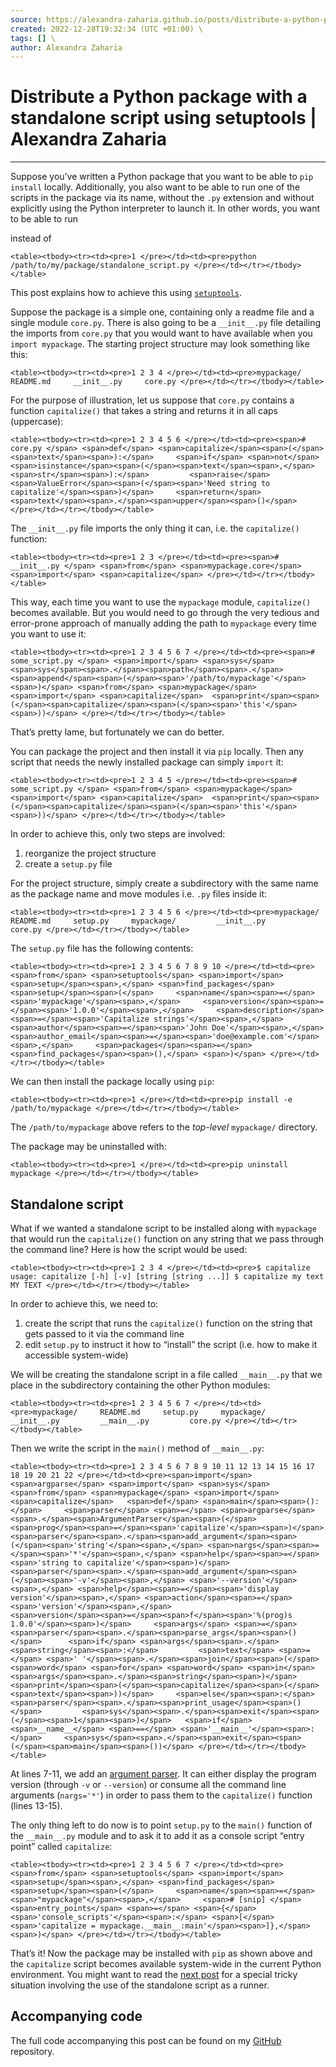```yaml
---
source: https://alexandra-zaharia.github.io/posts/distribute-a-python-package-with-a-standalone-script-using-setuptools/ \
created: 2022-12-28T19:32:34 (UTC +01:00) \
tags: [] \
author: Alexandra Zaharia
---
```

# Distribute a Python package with a standalone script using setuptools | Alexandra Zaharia
---
Suppose you’ve written a Python package that you want to be able to `pip install` locally. Additionally, you also want to be able to run one of the scripts in the package via its name, without the `.py` extension and without explicitly using the Python interpreter to launch it. In other words, you want to be able to run

instead of

`<table><tbody><tr><td><pre>1 </pre></td><td><pre>python /path/to/my/package/standalone_script.py </pre></td></tr></tbody></table>`

This post explains how to achieve this using [`setuptools`](https://setuptools.pypa.io/).

Suppose the package is a simple one, containing only a readme file and a single module `core.py`. There is also going to be a `__init__.py` file detailing the imports from `core.py` that you would want to have available when you `import mypackage`. The starting project structure may look something like this:

`<table><tbody><tr><td><pre>1 2 3 4 </pre></td><td><pre>mypackage/     README.md     __init__.py     core.py </pre></td></tr></tbody></table>`

For the purpose of illustration, let us suppose that `core.py` contains a function `capitalize()` that takes a string and returns it in all caps (uppercase):

`<table><tbody><tr><td><pre>1 2 3 4 5 6 </pre></td><td><pre><span># core.py </span> <span>def</span> <span>capitalize</span><span>(</span><span>text</span><span>):</span>     <span>if</span> <span>not</span> <span>isinstance</span><span>(</span><span>text</span><span>,</span> <span>str</span><span>):</span>         <span>raise</span> <span>ValueError</span><span>(</span><span>'Need string to capitalize'</span><span>)</span>     <span>return</span> <span>text</span><span>.</span><span>upper</span><span>()</span> </pre></td></tr></tbody></table>`

The `__init__.py` file imports the only thing it can, i.e. the `capitalize()` function:

`<table><tbody><tr><td><pre>1 2 3 </pre></td><td><pre><span># __init__.py </span> <span>from</span> <span>mypackage.core</span> <span>import</span> <span>capitalize</span> </pre></td></tr></tbody></table>`

This way, each time you want to use the `mypackage` module, `capitalize()` becomes available. But you would need to go through the very tedious and error-prone approach of manually adding the path to `mypackage` every time you want to use it:

`<table><tbody><tr><td><pre>1 2 3 4 5 6 7 </pre></td><td><pre><span># some_script.py </span> <span>import</span> <span>sys</span> <span>sys</span><span>.</span><span>path</span><span>.</span><span>append</span><span>(</span><span>'/path/to/mypackage'</span><span>)</span> <span>from</span> <span>mypackage</span> <span>import</span> <span>capitalize</span>  <span>print</span><span>(</span><span>capitalize</span><span>(</span><span>'this'</span><span>))</span> </pre></td></tr></tbody></table>`

That’s pretty lame, but fortunately we can do better.

You can package the project and then install it via `pip` locally. Then any script that needs the newly installed package can simply `import` it:

`<table><tbody><tr><td><pre>1 2 3 4 5 </pre></td><td><pre><span># some_script.py </span> <span>from</span> <span>mypackage</span> <span>import</span> <span>capitalize</span>  <span>print</span><span>(</span><span>capitalize</span><span>(</span><span>'this'</span><span>))</span> </pre></td></tr></tbody></table>`

In order to achieve this, only two steps are involved:

1.  reorganize the project structure
2.  create a `setup.py` file

For the project structure, simply create a subdirectory with the same name as the package name and move modules i.e. `.py` files inside it:

`<table><tbody><tr><td><pre>1 2 3 4 5 6 </pre></td><td><pre>mypackage/     README.md     setup.py     mypackage/         __init__.py         core.py </pre></td></tr></tbody></table>`

The `setup.py` file has the following contents:

`<table><tbody><tr><td><pre>1 2 3 4 5 6 7 8 9 10 </pre></td><td><pre><span>from</span> <span>setuptools</span> <span>import</span> <span>setup</span><span>,</span> <span>find_packages</span>  <span>setup</span><span>(</span>     <span>name</span><span>=</span><span>'mypackage'</span><span>,</span>     <span>version</span><span>=</span><span>'1.0.0'</span><span>,</span>     <span>description</span><span>=</span><span>'Capitalize strings'</span><span>,</span>     <span>author</span><span>=</span><span>'John Doe'</span><span>,</span>     <span>author_email</span><span>=</span><span>'doe@example.com'</span><span>,</span>     <span>packages</span><span>=</span><span>find_packages</span><span>(),</span> <span>)</span> </pre></td></tr></tbody></table>`

We can then install the package locally using `pip`:

`<table><tbody><tr><td><pre>1 </pre></td><td><pre>pip install -e /path/to/mypackage </pre></td></tr></tbody></table>`

The `/path/to/mypackage` above refers to the _top-level_ `mypackage/` directory.

The package may be uninstalled with:

`<table><tbody><tr><td><pre>1 </pre></td><td><pre>pip uninstall mypackage </pre></td></tr></tbody></table>`

## Standalone script

What if we wanted a standalone script to be installed along with `mypackage` that would run the `capitalize()` function on any string that we pass through the command line? Here is how the script would be used:

`<table><tbody><tr><td><pre>1 2 3 4 </pre></td><td><pre>$ capitalize usage: capitalize [-h] [-v] [string [string ...]] $ capitalize my text MY TEXT </pre></td></tr></tbody></table>`

In order to achieve this, we need to:

1.  create the script that runs the `capitalize()` function on the string that gets passed to it via the command line
2.  edit `setup.py` to instruct it how to “install” the script (i.e. how to make it accessible system-wide)

We will be creating the standalone script in a file called `__main__.py` that we place in the subdirectory containing the other Python modules:

`<table><tbody><tr><td><pre>1 2 3 4 5 6 7 </pre></td><td><pre>mypackage/     README.md     setup.py     mypackage/         __init__.py         __main__.py         core.py </pre></td></tr></tbody></table>`

Then we write the script in the `main()` method of `__main__.py`:

`<table><tbody><tr><td><pre>1 2 3 4 5 6 7 8 9 10 11 12 13 14 15 16 17 18 19 20 21 22 </pre></td><td><pre><span>import</span> <span>argparse</span> <span>import</span> <span>sys</span> <span>from</span> <span>mypackage</span> <span>import</span> <span>capitalize</span>   <span>def</span> <span>main</span><span>():</span>     <span>parser</span> <span>=</span> <span>argparse</span><span>.</span><span>ArgumentParser</span><span>(</span><span>prog</span><span>=</span><span>'capitalize'</span><span>)</span>     <span>parser</span><span>.</span><span>add_argument</span><span>(</span><span>'string'</span><span>,</span> <span>nargs</span><span>=</span><span>'*'</span><span>,</span> <span>help</span><span>=</span><span>'string to capitalize'</span><span>)</span>     <span>parser</span><span>.</span><span>add_argument</span><span>(</span><span>'-v'</span><span>,</span> <span>'--version'</span><span>,</span> <span>help</span><span>=</span><span>'display version'</span><span>,</span> <span>action</span><span>=</span><span>'version'</span><span>,</span>                         <span>version</span><span>=</span><span>f</span><span>'%(prog)s 1.0.0'</span><span>)</span>     <span>args</span> <span>=</span> <span>parser</span><span>.</span><span>parse_args</span><span>()</span>      <span>if</span> <span>args</span><span>.</span><span>string</span><span>:</span>         <span>text</span> <span>=</span> <span>' '</span><span>.</span><span>join</span><span>(</span><span>word</span> <span>for</span> <span>word</span> <span>in</span> <span>args</span><span>.</span><span>string</span><span>)</span>         <span>print</span><span>(</span><span>capitalize</span><span>(</span><span>text</span><span>))</span>     <span>else</span><span>:</span>         <span>parser</span><span>.</span><span>print_usage</span><span>()</span>         <span>sys</span><span>.</span><span>exit</span><span>(</span><span>1</span><span>)</span>   <span>if</span> <span>__name__</span> <span>==</span> <span>'__main__'</span><span>:</span>     <span>sys</span><span>.</span><span>exit</span><span>(</span><span>main</span><span>())</span> </pre></td></tr></tbody></table>`

At lines 7-11, we add an [argument parser](https://docs.python.org/3/library/argparse.html). It can either display the program version (through `-v` or `--version`) or consume all the command line arguments (`nargs='*'`) in order to pass them to the `capitalize()` function (lines 13-15).

The only thing left to do now is to point `setup.py` to the `main()` function of the `__main__.py` module and to ask it to add it as a console script “entry point” called `capitalize`:

`<table><tbody><tr><td><pre>1 2 3 4 5 6 7 </pre></td><td><pre><span>from</span> <span>setuptools</span> <span>import</span> <span>setup</span><span>,</span> <span>find_packages</span>  <span>setup</span><span>(</span>     <span>name</span><span>=</span><span>"mypackage"</span><span>,</span>     <span># [snip] </span>    <span>entry_points</span> <span>=</span> <span>{</span><span>'console_scripts'</span><span>:</span> <span>[</span><span>'capitalize = mypackage.__main__:main'</span><span>]},</span> <span>)</span> </pre></td></tr></tbody></table>`

That’s it! Now the package may be installed with `pip` as shown above and the `capitalize` script becomes available system-wide in the current Python environment. You might want to read the [next post](https://alexandra-zaharia.github.io/posts/standalone-python-script-to-run-other-python-scripts/) for a special tricky situation involving the use of the standalone script as a runner.

## Accompanying code

The full code accompanying this post can be found on my [GitHub](https://github.com/alexandra-zaharia/python-playground/tree/main/packaging_a_standalone) repository.
